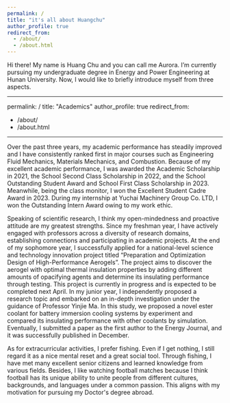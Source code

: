 ```yaml
---
permalink: /
title: "it's all about Huangchu"
author_profile: true
redirect_from: 
  - /about/
  - /about.html
---
```



Hi there! My name is Huang Chu and you can call me Aurora. I’m currently pursuing my undergraduate degree in Energy and Power Engineering at Hunan University. Now, I would like to briefly introduce myself from three aspects.

---
permalink: /
title: "Academics"
author_profile: true
redirect_from: 
  - /about/
  - /about.html
---
Over the past three years, my academic performance has steadily improved and I have consistently ranked first in major courses such as Engineering Fluid Mechanics, Materials Mechanics, and Combustion. Because of my excellent academic performance, I was awarded the Academic Scholarship in 2021, the School Second Class Scholarship in 2022, and the School Outstanding Student Award and School First Class Scholarship in 2023. Meanwhile, being the class monitor, I won the Excellent Student Cadre Award in 2023. During my internship at Yuchai Machinery Group Co. LTD, I won the Outstanding Intern Award owing to my work ethic.

Speaking of scientific research, I think my open-mindedness and proactive attitude are my greatest strengths. Since my freshman year, I have actively engaged with professors across a diversity of research domains, establishing connections and participating in academic projects. At the end of my sophomore year, I successfully applied for a national-level science and technology innovation project titled “Preparation and Optimization Design of High-Performance Aerogels”. The project aims to discover the aerogel with optimal thermal insulation properties by adding different amounts of opacifying agents and determine its insulating performance through testing. This project is currently in progress and is expected to be completed next April. In my junior year, I independently proposed a research topic and embarked on an in-depth investigation under the guidance of Professor Yinjie Ma. In this study, we proposed a novel ester coolant for battery immersion cooling systems by experiment and compared its insulating performance with other coolants by simulation. Eventually, I submitted a paper as the first author to the Energy Journal, and it was successfully published in December.

As for extracurricular activities, I prefer fishing. Even if I get nothing, I still regard it as a nice mental reset and a great social tool. Through fishing, I have met many excellent senior citizens and learned knowledge from various fields. Besides, I like watching football matches because I think football has its unique ability to unite people from different cultures, backgrounds, and languages under a common passion. This aligns with my motivation for pursuing my Doctor's degree abroad.
